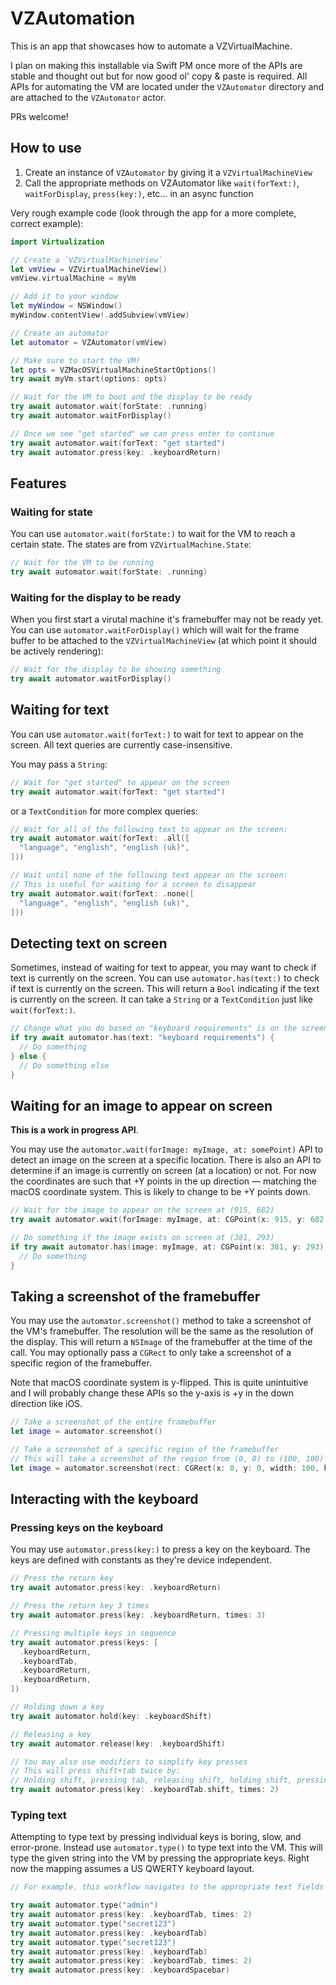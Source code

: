 # VZAutomation

This is an app that showcases how to automate a VZVirtualMachine.

I plan on making this installable via Swift PM once more of the APIs are stable and thought out but for now good ol' copy & paste is required. All APIs for automating the VM are located under the `VZAutomator` directory and are attached to the `VZAutomator` actor.

PRs welcome!

## How to use

1. Create an instance of `VZAutomator` by giving it a `VZVirtualMachineView`
2. Call the appropriate methods on VZAutomator like `wait(forText:)`, `waitForDisplay`, `press(key:)`, etc… in an async function

Very rough example code (look through the app for a more complete, correct example):

```swift
import Virtualization

// Create a `VZVirtualMachineView`
let vmView = VZVirtualMachineView()
vmView.virtualMachine = myVm

// Add it to your window
let myWindow = NSWindow()
myWindow.contentView!.addSubview(vmView)

// Create an automator
let automator = VZAutomator(vmView)

// Make sure to start the VM!
let opts = VZMacOSVirtualMachineStartOptions()
try await myVm.start(options: opts)

// Wait for the VM to boot and the display to be ready
try await automator.wait(forState: .running)
try await automator.waitForDisplay()

// Once we see "get started" we can press enter to continue
try await automator.wait(forText: "get started")
try await automator.press(key: .keyboardReturn)
```

## Features

### Waiting for state

You can use `automator.wait(forState:)` to wait for the VM to reach a certain state. The states are from `VZVirtualMachine.State`:

```swift
// Wait for the VM to be running
try await automator.wait(forState: .running)
```

### Waiting for the display to be ready

When you first start a virutal machine it's framebuffer may not be ready yet. You can use `automator.waitForDisplay()` which will wait for the frame buffer to be attached to the `VZVirtualMachineView` (at which point it should be actively rendering):

```swift
// Wait for the display to be showing something
try await automator.waitForDisplay()
```

## Waiting for text

You can use `automator.wait(forText:)` to wait for text to appear on the screen. All text queries are currently case-insensitive.

You may pass a `String`:

```swift
// Wait for "get started" to appear on the screen
try await automator.wait(forText: "get started")
```

or a `TextCondition` for more complex queries:

```swift
// Wait for all of the following text to appear on the screen:
try await automator.wait(forText: .all([
  "language", "english", "english (uk)",
]))

// Wait until none of the following text appear on the screen:
// This is useful for waiting for a screen to disappear
try await automator.wait(forText: .none([
  "language", "english", "english (uk)",
]))
```

## Detecting text on screen

Sometimes, instead of waiting for text to appear, you may want to check if text is currently on the screen. You can use `automator.has(text:)` to check if text is currently on the screen. This will return a `Bool` indicating if the text is currently on the screen. It can take a `String` or a `TextCondition` just like `wait(forText:)`.

```swift
// Change what you do based on "keyboard requirements" is on the screen
if try await automator.has(text: "keyboard requirements") {
  // Do something
} else {
  // Do something else
}
```

## Waiting for an image to appear on screen

**This is a work in progress API**.

You may use the `automator.wait(forImage: myImage, at: somePoint)` API to detect an image on the screen at a specific location. There is also an API to determine if an image is currently on screen (at a location) or not. For now the coordinates are such that +Y points in the up direction — matching the macOS coordinate system. This is likely to change to be +Y points down.

```swift
// Wait for the image to appear on the screen at (915, 682)
try await automator.wait(forImage: myImage, at: CGPoint(x: 915, y: 682))

// Do something if the image exists on screen at (381, 293)
if try await automator.has(image: myImage, at: CGPoint(x: 381, y: 293)) {
  // Do something
}
```

## Taking a screenshot of the framebuffer

You may use the `automator.screenshot()` method to take a screenshot of the VM's framebuffer. The resolution will be the same as the resolution of the display. This will return a `NSImage` of the framebuffer at the time of the call. You may optionally pass a `CGRect` to only take a screenshot of a specific region of the framebuffer.

Note that macOS coordinate system is y-flipped. This is quite unintuitive and I will probably change these APIs so the y-axis is +y in the down direction like iOS.

```swift
// Take a screenshot of the entire framebuffer
let image = automator.screenshot()

// Take a screenshot of a specific region of the framebuffer
// This will take a screenshot of the region from (0, 0) to (100, 100)
let image = automator.screenshot(rect: CGRect(x: 0, y: 0, width: 100, height: 100))
```

## Interacting with the keyboard

### Pressing keys on the keyboard

You may use `automator.press(key:)` to press a key on the keyboard. The keys are defined with constants as they're device independent.

```swift
// Press the return key
try await automator.press(key: .keyboardReturn)

// Press the return key 3 times
try await automator.press(key: .keyboardReturn, times: 3)

// Pressing multiple keys in sequence
try await automator.press(keys: [
  .keyboardReturn,
  .keyboardTab,
  .keyboardReturn,
  .keyboardReturn,
])

// Holding down a key
try await automator.hold(key: .keyboardShift)

// Releasing a key
try await automator.release(key: .keyboardShift)

// You may also use modifiers to simplify key presses
// This will press shift+tab twice by:
// Holding shift, pressing tab, releasing shift, holding shift, pressing tab, releasing shift
try await automator.press(key: .keyboardTab.shift, times: 2)
```

### Typing text

Attempting to type text by pressing individual keys is boring, slow, and error-prone. Instead use `automator.type()` to type text into the VM. This will type the given string into the VM by pressing the appropriate keys. Right now the mapping assumes a US QWERTY keyboard layout.

```swift
// For example, this workflow navigates to the appropriate text fields and types in the username, password, password confirmation, and creates the account

try await automator.type("admin")
try await automator.press(key: .keyboardTab, times: 2)
try await automator.type("secret123")
try await automator.press(key: .keyboardTab)
try await automator.type("secret123")
try await automator.press(key: .keyboardTab)
try await automator.press(key: .keyboardTab, times: 2)
try await automator.press(key: .keyboardSpacebar)
```
